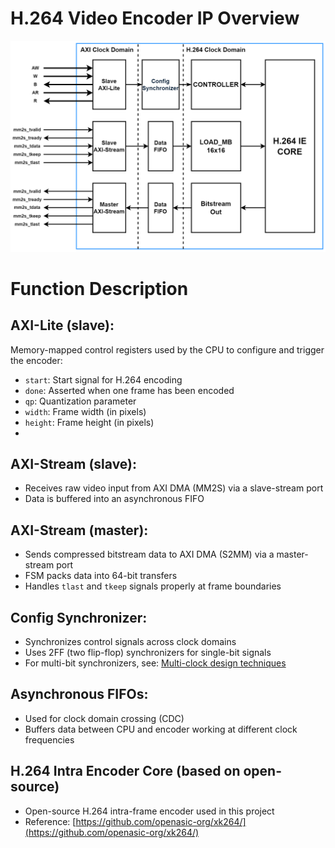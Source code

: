 # H.264 Video Encoder IP Overview
<p align="center">
  <img src="../../images/h264/H264_IP.drawio.png" alt="description" width="600"/>
</p>

# Function Description

## AXI-Lite (slave):
Memory-mapped control registers used by the CPU to configure and trigger the encoder:
- `start`: Start signal for H.264 encoding
- `done`: Asserted when one frame has been encoded
- `qp`: Quantization parameter
- `width`: Frame width (in pixels)
- `height`: Frame height (in pixels)
- 
## AXI-Stream (slave):
- Receives raw video input from AXI DMA (MM2S) via a slave-stream port
- Data is buffered into an asynchronous FIFO

## AXI-Stream (master):
- Sends compressed bitstream data to AXI DMA (S2MM) via a master-stream port
- FSM packs data into 64-bit transfers
- Handles `tlast` and `tkeep` signals properly at frame boundaries
  
## Config Synchronizer:
- Synchronizes control signals across clock domains
- Uses 2FF (two flip-flop) synchronizers for single-bit signals  
- For multi-bit synchronizers, see: [Multi-clock design techniques](https://nguyenquanicd.blogspot.com/2020/02/multi-clock-design-bai-3-ky-thuat-ong.html)

## Asynchronous FIFOs:
- Used for clock domain crossing (CDC)
- Buffers data between CPU and encoder working at different clock frequencies
  
## H.264 Intra Encoder Core (based on open-source)
- Open-source H.264 intra-frame encoder used in this project
- Reference: [https://github.com/openasic-org/xk264/](https://github.com/openasic-org/xk264/)
